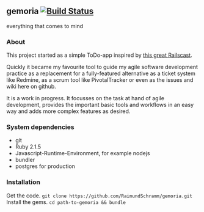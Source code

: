 ## gemoria [![Build Status](https://travis-ci.org/RaimundSchramm/gemoria.png?branch=master)](https://travis-ci.org/RaimundSchramm/gemoria)

everything that comes to mind

### About
This project started as a simple ToDo-app inspired by [this great Railscast](http://railscasts.com/episodes/136-jquery-ajax-revised).

Quickly it became my favourite tool to guide my agile software development practice as a replacement for a fully-featured alternative as a ticket system like Redmine, as a scrum tool like PivotalTracker or even as the issues and wiki here on github.

It is a work in progress. It focusses on the task at hand of agile development, provides the important basic tools and workflows in an easy way and adds more complex features as desired.

### System dependencies
- git
- Ruby 2.1.5
- Javascript-Runtime-Environment, for example nodejs
- bundler
- postgres for production

### Installation
Get the code.
`git clone https://github.com/RaimundSchramm/gemoria.git`
Install the gems.
`cd path-to-gemoria && bundle`
